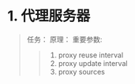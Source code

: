 # 1. 代理服务器
> 任务：
> 原理：
> 重要参数:
>>1. proxy reuse interval
>>2. proxy update interval
>>3. proxy sources